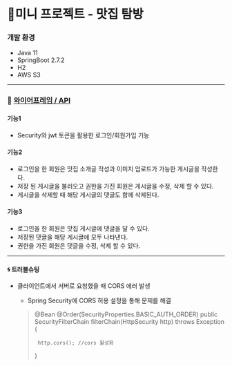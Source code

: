 # 📑미니 프로젝트 - 맛집 탐방

### 개발 환경
* Java 11
* SpringBoot 2.7.2
* H2
* AWS S3

----------
### 🔗 [와이어프레임 / API](https://www.notion.so/4-SA-91890281a6cb48928174ab949f633acb)

#### 기능1
  * Security와 jwt 토큰을 활용한 로그인/회원가입 기능
  
#### 기능2
  * 로그인을 한 회원은 맛집 소개글 작성과 이미지 업로드가 가능한 게시글을 작성한다.
  * 저장 된 게시글을 불러오고 권한을 가진 회원은 게시글을 수정, 삭제 할 수 있다.
  * 게시글을 삭제할 때 해당 게시글의 댓글도 함께 삭제된다.
  
#### 기능3
  * 로그인을 한 회원은 맛집 게시글에 댓글을 달 수 있다.
  * 저장된 댓글을 해당 게시글에 모두 나타낸다. 
  * 권한을 가진 회원은 댓글을 수정, 삭제 할 수 있다.
  
-----------

#### 🌀 트러블슈팅
* 클라이언트에서 서버로 요청했을 때 CORS 에러 발생
  * Spring Security에 CORS 허용 설정을 통해 문제를 해결 
  
  >  @Bean
  >  @Order(SecurityProperties.BASIC_AUTH_ORDER)
  >  public SecurityFilterChain filterChain(HttpSecurity http) throws Exception {
  >  
  >      http.cors(); //cors 활성화
  >  }
